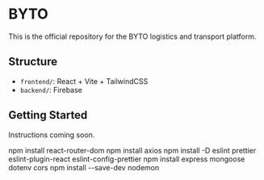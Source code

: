 # BYTO

This is the official repository for the BYTO logistics and transport platform.

## Structure

- `frontend/`: React + Vite + TailwindCSS
- `backend/`: Firebase

## Getting Started

Instructions coming soon.

npm install react-router-dom
npm install axios
npm install -D eslint prettier eslint-plugin-react eslint-config-prettier
npm install express mongoose dotenv cors
npm install --save-dev nodemon
